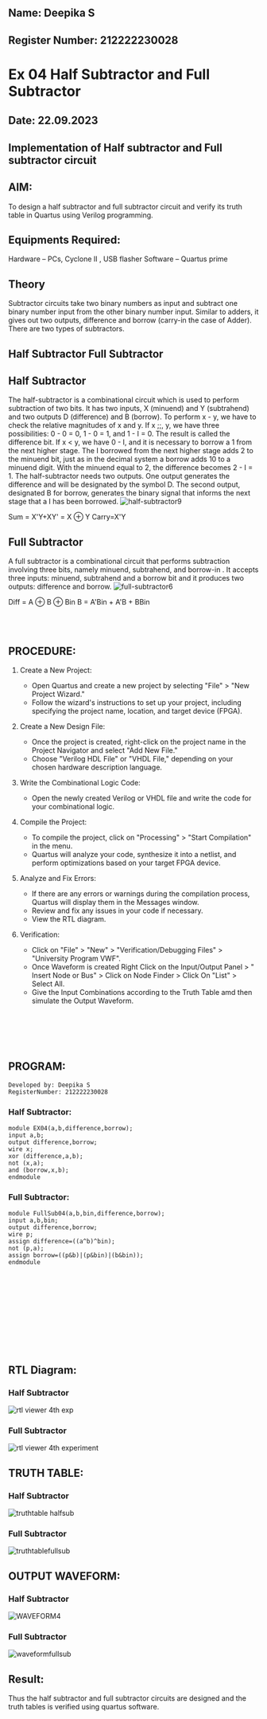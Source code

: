 ## Name: Deepika S
## Register Number: 212222230028
# Ex 04 Half Subtractor and Full Subtractor
## Date: 22.09.2023

## Implementation of Half subtractor and Full subtractor circuit
## AIM:
To design a half subtractor and full subtractor circuit and verify its truth table in Quartus using Verilog programming.
## Equipments Required:
Hardware – PCs, Cyclone II , USB flasher Software – Quartus prime
## Theory
Subtractor circuits take two binary numbers as input and subtract one binary number input from the other binary number input. Similar to adders, it gives out two outputs, difference and borrow (carry-in the case of Adder). There are two types of subtractors.

## Half Subtractor Full Subtractor
## Half Subtractor
The half-subtractor is a combinational circuit which is used to perform subtraction of two bits. It has two inputs, X (minuend) and Y (subtrahend) and two outputs D (difference) and B (borrow). To perform x - y, we have to check the relative magnitudes of x and y. If x ;;, y, we have three possibilities: 0 - 0 = 0, 1 - 0 = 1, and 1 - I = 0. The result is called the difference bit. If x < y, we have 0 - I, and it is necessary to borrow a 1 from the next higher stage. The I borrowed from the next higher stage adds 2 to the minuend bit, just as in the decimal system a borrow adds 10 to a minuend digit. With the minuend equal to 2, the difference becomes 2 - I = 1. The half-subtractor needs two outputs. One output generates the difference and will be designated by the symbol D. The second output, designated B for borrow, generates the binary signal that informs the next stage that a I has been borrowed.
![half-subtractor9](https://user-images.githubusercontent.com/36288975/166112538-58c3bc7c-ee5d-4e6a-ac8d-8e8328efe27a.png)


Sum = X'Y+XY' = X ⊕ Y
Carry=X'Y

## Full Subtractor
A full subtractor is a combinational circuit that performs subtraction involving three bits, namely minuend, subtrahend, and borrow-in . It accepts three inputs: minuend, subtrahend and a borrow bit and it produces two outputs: difference and borrow. 
![full-subtractor6](https://user-images.githubusercontent.com/36288975/166112541-24c68359-3de8-4674-ae22-8272ffc385ed.png)


Diff = A ⊕ B ⊕ Bin B = A'Bin + A'B + BBin

<br>
<br>

## PROCEDURE:
1. Create a New Project:
   - Open Quartus and create a new project by selecting "File" > "New Project Wizard."
   - Follow the wizard's instructions to set up your project, including specifying the project name, location, and target device (FPGA).

2. Create a New Design File:
   - Once the project is created, right-click on the project name in the Project Navigator and select "Add New File."
   - Choose "Verilog HDL File" or "VHDL File," depending on your chosen hardware description language.

3. Write the Combinational Logic Code:
   - Open the newly created Verilog or VHDL file and write the code for your combinational logic.
     
4. Compile the Project:
   - To compile the project, click on "Processing" > "Start Compilation" in the menu.
   - Quartus will analyze your code, synthesize it into a netlist, and perform optimizations based on your target FPGA device.

5. Analyze and Fix Errors:
   - If there are any errors or warnings during the compilation process, Quartus will display them in the Messages window.
   - Review and fix any issues in your code if necessary.
   - View the RTL diagram.

6. Verification:
   - Click on "File" > "New" > "Verification/Debugging Files" > "University Program VWF".
   - Once Waveform is created Right Click on the Input/Output Panel > " Insert Node or Bus" > Click on Node Finder > Click On "List" > Select All.
   - Give the Input Combinations according to the Truth Table amd then simulate the Output Waveform.

<br>
<br>
<br>
<br>

## PROGRAM:
```
Developed by: Deepika S
RegisterNumber: 212222230028
```
### Half Subtractor:
```
module EX04(a,b,difference,borrow);
input a,b;
output difference,borrow;
wire x;
xor (difference,a,b);
not (x,a);
and (borrow,x,b);
endmodule
```

### Full Subtractor:
```
module FullSub04(a,b,bin,difference,borrow);
input a,b,bin;
output difference,borrow;
wire p;
assign difference=((a^b)^bin);
not (p,a);
assign borrow=((p&b)|(p&bin)|(b&bin));
endmodule
```

<br>
<br>
<br>
<br>
<br>
<br>
<br>
<br>
<br>

## RTL Diagram:
### Half Subtractor
![rtl viewer 4th exp](https://github.com/deepikasrinivasans/Experiment--03-Half-Subtractor-and-Full-subtractor/assets/119393935/95fadd91-9046-4282-85cc-ecc973b65c24)

### Full Subtractor
![rtl viewer 4th experiment](https://github.com/deepikasrinivasans/Experiment--03-Half-Subtractor-and-Full-subtractor/assets/119393935/b91e4493-c685-4db8-89db-e4104131ef4c)
## TRUTH TABLE:
### Half Subtractor
![truthtable halfsub](https://github.com/deepikasrinivasans/Experiment--03-Half-Subtractor-and-Full-subtractor/assets/119393935/248a6bc1-bea5-4720-98aa-d793dfe47254)
### Full Subtractor
![truthtablefullsub](https://github.com/deepikasrinivasans/Experiment--03-Half-Subtractor-and-Full-subtractor/assets/119393935/8a487467-cf75-4b40-9dbd-118fbdf6f934)
## OUTPUT WAVEFORM:
### Half Subtractor
![WAVEFORM4](https://github.com/deepikasrinivasans/Experiment--03-Half-Subtractor-and-Full-subtractor/assets/119393935/f32a9100-1e29-4929-aaae-947cd6cf8e8f)
### Full Subtractor
![waveformfullsub](https://github.com/deepikasrinivasans/Experiment--03-Half-Subtractor-and-Full-subtractor/assets/119393935/0b9b3ae9-9ef4-45c3-98a1-b3e5a7739fda)
## Result:
Thus the half subtractor and full subtractor circuits are designed and the truth tables is verified using quartus software.
